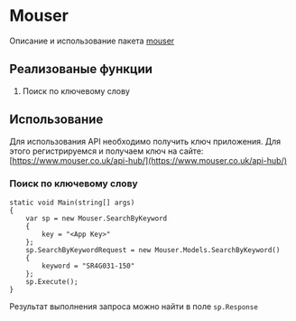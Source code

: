 # Mouser
Описание и использование пакета [mouser](https://www.nuget.org/packages/Mouser/)
## Реализованые функции
1. Поиск по ключевому слову

## Использование
Для использования API необходимо получить ключ приложения. Для этого регистрируемся и получаем ключ на сайте: [https://www.mouser.co.uk/api-hub/](https://www.mouser.co.uk/api-hub/)
### Поиск по ключевому слову
```charp
static void Main(string[] args)
{
    var sp = new Mouser.SearchByKeyword
    {
        key = "<App Key>"
    };
    sp.SearchByKeywordRequest = new Mouser.Models.SearchByKeyword()
    {
        keyword = "SR4G031-150"
    };
    sp.Execute();
}
```
Результат выполнения запроса можно найти в поле `sp.Response`


